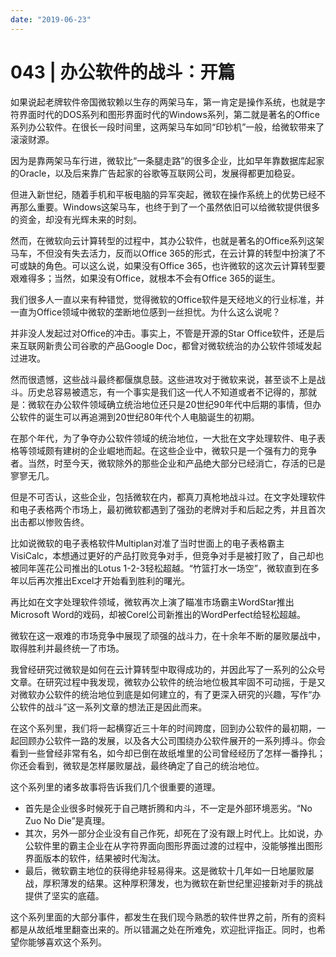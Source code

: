 ```yaml
---
date: "2019-06-23"
---  
```

      
# 043 | 办公软件的战斗：开篇
如果说起老牌软件帝国微软赖以生存的两架马车，第一肯定是操作系统，也就是字符界面时代的DOS系列和图形界面时代的Windows系列，第二就是著名的Office系列办公软件。在很长一段时间里，这两架马车如同“印钞机”一般，给微软带来了滚滚财源。

因为是靠两架马车行进，微软比“一条腿走路”的很多企业，比如早年靠数据库起家的Oracle，以及后来靠广告起家的谷歌等互联网公司，发展得都更加稳妥。

但进入新世纪，随着手机和平板电脑的异军突起，微软在操作系统上的优势已经不再那么重要。Windows这架马车，也终于到了一个虽然依旧可以给微软提供很多的资金，却没有光辉未来的时刻。

然而，在微软向云计算转型的过程中，其办公软件，也就是著名的Office系列这架马车，不但没有失去活力，反而以Office 365的形式，在云计算的转型中扮演了不可或缺的角色。可以这么说，如果没有Office 365，也许微软的这次云计算转型要艰难得多；当然，如果没有Office，就根本不会有Office 365的诞生。

我们很多人一直以来有种错觉，觉得微软的Office软件是天经地义的行业标准，并一直为Office领域中微软的垄断地位感到一丝担忧。为什么这么说呢？

并非没人发起过对Office的冲击。事实上，不管是开源的Star Office软件，还是后来互联网新贵公司谷歌的产品Google Doc，都曾对微软统治的办公软件领域发起过进攻。

<!-- [[[read_end]]] -->

然而很遗憾，这些战斗最终都偃旗息鼓。这些进攻对于微软来说，甚至谈不上是战斗。历史总容易被遗忘，有一个事实是我们这一代人不知道或者不记得的，那就是：微软在办公软件领域确立统治地位还只是20世纪90年代中后期的事情，但办公软件的诞生可以再追溯到20世纪80年代个人电脑诞生的初期。

在那个年代，为了争夺办公软件领域的统治地位，一大批在文字处理软件、电子表格等领域颇有建树的企业崛地而起。在这些企业中，微软只是一个强有力的竞争者。当然，时至今天，微软除外的那些企业和产品绝大部分已经消亡，存活的已是寥寥无几。

但是不可否认，这些企业，包括微软在内，都真刀真枪地战斗过。在文字处理软件和电子表格两个市场上，最初微软都遇到了强劲的老牌对手和后起之秀，并且首次出击都以惨败告终。

比如说微软的电子表格软件Multiplan对准了当时世面上的电子表格霸主VisiCalc，本想通过更好的产品打败竞争对手，但竞争对手是被打败了，自己却也被同年莲花公司推出的Lotus 1-2-3轻松超越。“竹篮打水一场空”，微软直到在多年以后再次推出Excel才开始看到胜利的曙光。

再比如在文字处理软件领域，微软再次上演了瞄准市场霸主WordStar推出Microsoft Word的戏码，却被Corel公司新推出的WordPerfect给轻松超越。

微软在这一艰难的市场竞争中展现了顽强的战斗力，在十余年不断的屡败屡战中，取得胜利并最终统一了市场。

我曾经研究过微软是如何在云计算转型中取得成功的，并因此写了一系列的公众号文章。在研究过程中我发现，微软办公软件的统治地位极其牢固不可动摇，于是又对微软办公软件的统治地位到底是如何建立的，有了更深入研究的兴趣，写作“办公软件的战斗”这一系列文章的想法正是因此而来。

在这个系列里，我们将一起横穿近三十年的时间跨度，回到办公软件的最初期，一起回顾办公软件一路的发展，以及各大公司围绕办公软件展开的一系列搏斗。你会看到一些曾经非常有名，如今却已倒在故纸堆里的公司曾经经历了怎样一番挣扎；你还会看到，微软是怎样屡败屡战，最终确定了自己的统治地位。

这个系列里的诸多故事将告诉我们几个很重要的道理。

* 首先是企业很多时候死于自己瞎折腾和内斗，不一定是外部环境恶劣。“No Zuo No Die”是真理。
* 其次，另外一部分企业没有自己作死，却死在了没有跟上时代上。比如说，办公软件里的霸主企业在从字符界面向图形界面过渡的过程中，没能够推出图形界面版本的软件，结果被时代淘汰。
* 最后，微软霸主地位的获得绝非轻易得来。这是微软十几年如一日地屡败屡战，厚积薄发的结果。这种厚积薄发，也为微软在新世纪里迎接新对手的挑战提供了坚实的底蕴。

这个系列里面的大部分事件，都发生在我们现今熟悉的软件世界之前，所有的资料都是从故纸堆里翻查出来的。所以错漏之处在所难免，欢迎批评指正。同时，也希望你能够喜欢这个系列。